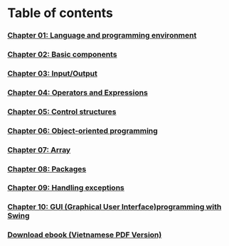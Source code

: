 # Table of contents
  <h3><a href="">Chapter 01: Language and programming environment</a></h3>
  <h3><a href="">Chapter 02: Basic components</a></h3>
  <h3><a href="">Chapter 03: Input/Output</a></h3>
  <h3><a href="">Chapter 04: Operators and Expressions</a></h3>
  <h3><a href="">Chapter 05: Control structures</a></h3>
  <h3><a href="">Chapter 06: Object-oriented programming</a></h3>
  <h3><a href="">Chapter 07: Array</a></h3>
  <h3><a href="">Chapter 08: Packages</a></h3>
  <h3><a href="">Chapter 09: Handling exceptions</a></h3>
  <h3><a href="">Chapter 10: GUI (Graphical User Interface)programming with Swing</a></h3>
<h3><a href="">Download ebook (Vietnamese PDF Version)</a></h3>
